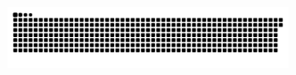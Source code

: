 <picture>
  <source media="(prefers-color-scheme: dark)" srcset="https://raw.githubusercontent.com/MarineHakobyan/MarineHakobyan/da656edd2c5eb435a912fdaa3461666e45aca5a0/github-contribution-grid-snake-dark.svg" />
  <source media="(prefers-color-scheme: light)" srcset="https://raw.githubusercontent.com/MarineHakobyan/MarineHakobyan/da656edd2c5eb435a912fdaa3461666e45aca5a0/github-contribution-grid-snake.svg" />
  <img alt="github-snake" src="https://raw.githubusercontent.com/MarineHakobyan/MarineHakobyan/da656edd2c5eb435a912fdaa3461666e45aca5a0/github-contribution-grid-snake-dark.svg" />
</picture>
